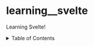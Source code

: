 # learning__svelte

Learning Svelte!

<details>

  <summary>Table of Contents</summary>

    - [Components](00-component)
    - [Import & Export Components](01-import.export.components)
    - [Component Props](02-props)
    - [Slots](./03-slots)
    - [Templating](./04-templating)
    - [Event Handling](./05-event-handling)
    - [Event Dispatching](./06-event-dispatching)
    - [Reactivity](./07-reactivity)
    - [Binding](./08-binding)
    - [Enchancing the Project](./09-enchancing-the-project)

</details>
